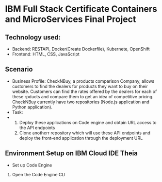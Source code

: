 # IBM Full Stack Certificate Containers and MicroServices Final Project

## Technology used:

* Backend: RESTAPI, Docker(Create Dockerfile), Kubernete, OpenShift
* Frontend: HTML, CSS, JavaScript

## Scenario
* Business Profile: CheckNBuy, a products comparison Company, allows customers to find the dealers for products they want to buy on their website.  Customers can find the rates offered by the dealers for each of these rpducts and compare them to get an idea of competitive pricing.  CheckNBuy currently have two repositories (Node.js application and Python application).
* Task:
* 1. Deploy these applications on Code engine and obtain URL access to the API endpoints
  2. Clone anotherr repository which will use these API endpoints and deploy the front-end application through the deployment URL
 
 ## Environment Setup on IBM Cloud IDE Theia

 * Set up Code Engine

 1. Open the Code Engine CLI


